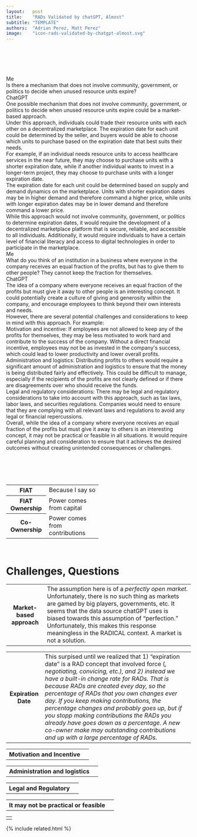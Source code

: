 ```yaml
---
layout:   post
title:    "RADs Validated by chatGPT, Almost"
subtitle: "TEMPLATE"
authors:  "Adrian Perez, Matt Perez"
image:    "icon-rads-validated-by-chatgpt-almost.svg"
---
```


<div style="display:none;">
 <p>We asked chatGPT and it got really close to describing <span class="_paradigm">RAD</span>s. But it source data wouldn&rsquo;t let it get past the <span class="_paradigm">FIAT</span> model.</p>
</div>

<h1>&nbsp;</h1>
 <div class="_speaker">Me</div><div class="_quotespan">Is there a mechanism that does not involve community, government, or politics to decide when unused resource units expire?</div>
 <div class="_speaker">ChatGPT</div><div class="_quotespan">One possible mechanism that does not involve community, government, or politics to decide when unused resource units expire could be a market-based approach.</div>
 <div class="_quotespan">Under this approach, individuals could trade their resource units with each other on a decentralized marketplace. The expiration date for each unit could be determined by the seller, and buyers would be able to choose which units to purchase based on the expiration date that best suits their needs.</div>
 <div class="_quotespan"><span class="_continue_"></span>For example, if an individual needs resource units to access healthcare services in the near future, they may choose to purchase units with a shorter expiration date, while if another individual wants to invest in a longer-term project, they may choose to purchase units with a longer expiration date.</div>
 <div class="_quotespan"><span class="_continue_"></span>The expiration date for each unit could be determined based on supply and demand dynamics on the marketplace. Units with shorter expiration dates may be in higher demand and therefore command a higher price, while units with longer expiration dates may be in lower demand and therefore command a lower price.</div>
 <div class="_quotespan"><span class="_continue_"></span>While this approach would not involve community, government, or politics to determine expiration dates, it would require the development of a decentralized marketplace platform that is secure, reliable, and accessible to all individuals. Additionally, it would require individuals to have a certain level of financial literacy and access to digital technologies in order to participate in the marketplace.</div>

 <div class="_speaker">Me</div><div class="_quotespan">What do you think of an institution in a business where everyone in the company receives an equal fraction of the profits, but has to give them to other people? They cannot keep the fraction for themselves.</div>
 <div class="_speaker">ChatGPT</div><div class="_quotespan">The idea of a company where everyone receives an equal fraction of the profits but must give it away to other people is an interesting concept. It could potentially create a culture of giving and generosity within the company, and encourage employees to think beyond their own interests and needs.</div>
 <div class="_quotespan"><span class="_continue_"></span>However, there are several potential challenges and considerations to keep in mind with this approach. For example:</div>
 <div class="_quotespan"><span class="_continue_"></span>Motivation and incentive: If employees are not allowed to keep any of the profits for themselves, they may be less motivated to work hard and contribute to the success of the company. Without a direct financial incentive, employees may not be as invested in the company's success, which could lead to lower productivity and lower overall profits.</div>
 <div class="_quotespan"><span class="_continue_"></span>Administration and logistics: Distributing profits to others would require a significant amount of administration and logistics to ensure that the money is being distributed fairly and effectively. This could be difficult to manage, especially if the recipients of the profits are not clearly defined or if there are disagreements over who should receive the funds.</div>
 <div class="_quotespan"><span class="_continue_"></span>Legal and regulatory considerations: There may be legal and regulatory considerations to take into account with this approach, such as tax laws, labor laws, and securities regulations. Companies would need to ensure that they are complying with all relevant laws and regulations to avoid any legal or financial repercussions.</div>
 <div class="_quotespan"><span class="_continue_"></span>Overall, while the idea of a company where everyone receives an equal fraction of the profits but must give it away to others is an interesting concept, it may not be practical or feasible in all situations. It would require careful planning and consideration to ensure that it achieves the desired outcomes without creating unintended consequences or challenges.</div>

<h1>&nbsp;</h1>
 <div class="_center">
  <table class="_background" style="border:1px solis black; width:50%; ">
   <tr>
    <th>FIAT</th>
    <td><span class="_quotespan">Because I say so</span></td>
   </tr>
   <tr>
    <th>FIAT Ownership</th>
    <td>Power comes from capital</td>
   </tr>
   <tr>
    <th>Co-Ownership</th>
    <td>Power comes from contributions</td>
   </tr>
  </table>
 </div>
 <br clear="all">

<h1>Challenges, Questions</h1>
 <div class="_center">
  <table class="_background">
   <tr>
    <th>Market-based approach</th>
    <td>The assumption here is of a <em>perfectly open market</em>. Unfortunately, there is no such thing as markets are gamed by big players, governments, etc. It seems that the data source chatGPT uses is biased towards this assumption of &ldquo;perfection.&rdquo; Unfortunately, this makes this response meaningless in the <span class="_paradigm">RADICAL</span> context. A market is not a solution.</td>
   </tr>
  </table>
  <table>
   <tr>
    <th>Expiration Date</th>
    <td>This surpised until we realized that 1) &ldquo;expiration date&rdquo; is a <span class="_paradigm">RAD</span> concept that involved force (<em>, negotiating, convicing, etc.), and 2) instead we have a built-in <em>change rate</em> for <span class="_paradigm">RAD</span>s. That is because <span class="_paradigm">RAD</span>s are created evey day, so the <em>percentage</em> of <span class="_paradigm">RAD</span>s that you own changes ever day. If you keep making contributions, the percentage changes and probably goes up, but if you stopp making contributions the <span class="_paradigm">RAD</span>s you already have goes down as a percentage. A new co-owner make may outstanding contributions and up with a large percentage of <span class="_paradigm">RAD</span>s.</td>
   </tr>
  </table>
  <table>
   <tr>
    <th>Motivation and Incentive</th>
    <td></td>
   </tr>
  </table>
  <table>
   <tr>
    <th>Administration and logistics</th>
    <td></td>
   </tr>
  </table>
  <table>
   <tr>
    <th>Legal and Regulatory</th>
    <td></td>
   </tr>
  </table>
  <table>
   <tr>
    <th>It may not be practical or feasible</th>
    <td></td>
   </tr>
  </table>
  <table>
   <tr>
    <td class="_spacer_"></td>
   </tr>
  </table>
 </div>

{% include related.html %}